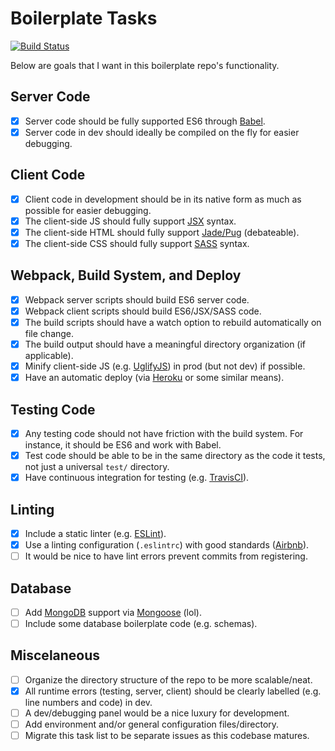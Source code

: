 # Boilerplate Tasks

[![Build Status](https://travis-ci.com/MrPickles/boilerplate.svg?token=HL4GfADW1tek1pK4Skh9&branch=master)](https://travis-ci.com/MrPickles/boilerplate)

Below are goals that I want in this boilerplate repo's functionality.

## Server Code
- [x] Server code should be fully supported ES6 through [Babel](https://babeljs.io/).
- [x] Server code in dev should ideally be compiled on the fly for easier debugging.

## Client Code
- [x] Client code in development should be in its native form as much as possible for easier debugging.
- [x] The client-side JS should fully support [JSX](https://jsx.github.io/) syntax.
- [x] The client-side HTML should fully support [Jade/Pug](https://pugjs.org/api/getting-started.html) (debateable).
- [x] The client-side CSS should fully support [SASS](http://sass-lang.com/) syntax.

## Webpack, Build System, and Deploy
- [x] Webpack server scripts should build ES6 server code.
- [x] Webpack client scripts should build ES6/JSX/SASS code.
- [x] The build scripts should have a watch option to rebuild automatically on file change.
- [x] The build output should have a meaningful directory organization (if applicable).
- [x] Minify client-side JS (e.g. [UglifyJS](https://github.com/mishoo/UglifyJS2)) in prod (but not dev) if possible.
- [x] Have an automatic deploy (via [Heroku](https://www.heroku.com/) or some similar means).

## Testing Code
- [x] Any testing code should not have friction with the build system. For instance, it should be ES6 and work with Babel.
- [x] Test code should be able to be in the same directory as the code it tests, not just a universal `test/` directory.
- [x] Have continuous integration for testing (e.g. [TravisCI](https://travis-ci.com/)).

## Linting
- [x] Include a static linter (e.g. [ESLint](http://eslint.org/)).
- [x] Use a linting configuration (`.eslintrc`) with good standards ([Airbnb](https://www.npmjs.com/package/eslint-config-airbnb)).
- [ ] It would be nice to have lint errors prevent commits from registering.

## Database
- [ ] Add [MongoDB](https://www.mongodb.com/) support via [Mongoose](http://mongoosejs.com/) (lol).
- [ ] Include some database boilerplate code (e.g. schemas).

## Miscelaneous
- [ ] Organize the directory structure of the repo to be more scalable/neat.
- [x] All runtime errors (testing, server, client) should be clearly labelled (e.g. line numbers and code) in dev.
- [ ] A dev/debugging panel would be a nice luxury for development.
- [ ] Add environment and/or general configuration files/directory.
- [ ] Migrate this task list to be separate issues as this codebase matures.

